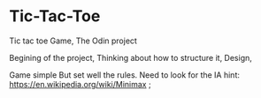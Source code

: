 # Tic-Tac-Toe
Tic tac toe Game, The Odin project 

Begining of the project, 
Thinking about how to structure it,
Design,

Game simple 
But set well the rules.
Need to look for the IA hint: https://en.wikipedia.org/wiki/Minimax ;
